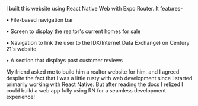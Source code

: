 I built this website using React Native Web with Expo Router. It features-

• File-based navigation bar 

• Screen to display the realtor's current homes for sale 

• Navigation to link the user to the IDX(Internet Data Exchange) on Century 21's website

• A section that displays past customer reviews

My friend asked me to build him a realtor website for him, and I agreed despite the fact that I was a little rusty with web development since I started primarily working with React Native. But after reading the docs I relized I could build a web app fully using RN for a seamless development experience! 

